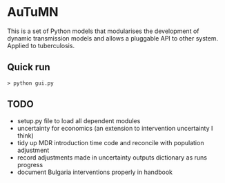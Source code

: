   
AuTuMN  
======  
  
This is a set of Python models that modularises the development of dynamic transmission models and allows a
pluggable API to other system. Applied to tuberculosis.

## Quick run

```> python gui.py```

## TODO
- setup.py file to load all dependent modules
- uncertainty for economics (an extension to intervention uncertainty I think)
- tidy up MDR introduction time code and reconcile with population adjustment
- record adjustments made in uncertainty outputs dictionary as runs progress
- document Bulgaria interventions properly in handbook

